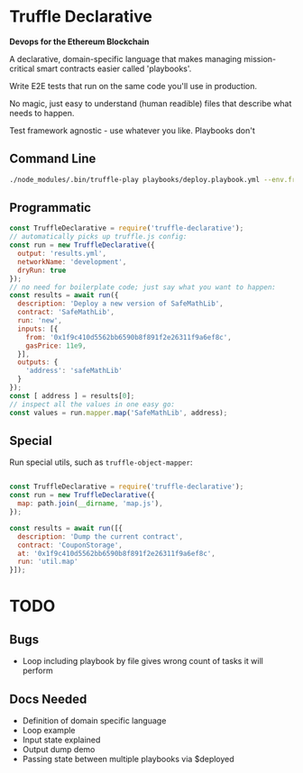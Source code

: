 # Truffle Declarative

**Devops for the Ethereum Blockchain**

A declarative, domain-specific language that makes managing mission-critical
smart contracts easier called 'playbooks'.

Write E2E tests that run on the same code you'll use in production.

No magic, just easy to understand (human readible) files that describe what needs to happen.

Test framework agnostic - use whatever you like. Playbooks don't

## Command Line

```Bash
./node_modules/.bin/truffle-play playbooks/deploy.playbook.yml --env.from 0xe78A0F7E598Cc8b0Bb87894B0F60dD2a88d6a8Ab
```

## Programmatic

```JavaScript
const TruffleDeclarative = require('truffle-declarative');
// automatically picks up truffle.js config:
const run = new TruffleDeclarative({
  output: 'results.yml',
  networkName: 'development',
  dryRun: true
});
// no need for boilerplate code; just say what you want to happen:
const results = await run({
  description: 'Deploy a new version of SafeMathLib',
  contract: 'SafeMathLib',
  run: 'new',
  inputs: [{
    from: '0x1f9c410d5562bb6590b8f891f2e26311f9a6ef8c',
    gasPrice: 11e9,
  }],
  outputs: {
    'address': 'safeMathLib'
  }
});
const [ address ] = results[0];
// inspect all the values in one easy go:
const values = run.mapper.map('SafeMathLib', address);
```

## Special

Run special utils, such as `truffle-object-mapper`:

```javascript

const TruffleDeclarative = require('truffle-declarative');
const run = new TruffleDeclarative({
  map: path.join(__dirname, 'map.js'),
});

const results = await run([{
  description: 'Dump the current contract',
  contract: 'CouponStorage',
  at: '0x1f9c410d5562bb6590b8f891f2e26311f9a6ef8c',
  run: 'util.map'
}]);

```

# TODO

## Bugs

- Loop including playbook by file gives wrong count of tasks it will perform

## Docs Needed

- Definition of domain specific language
- Loop example
- Input state explained
- Output dump demo
- Passing state between multiple playbooks via $deployed
